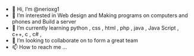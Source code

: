- 👋 Hi, I’m @nerioxg1
- 👀 I’m interested in Web design and Making programs on computers and phones and Build a server
- 🌱 I’m currently learning python , css , html , php , java , Java Script , c++, c , c# ,
- 💞️ I’m looking to collaborate on  to form a great team
- 📫 How to reach me ...

<!---
nerioxg1/nerioxg1 is a ✨ special ✨ repository because its `README.md` (this file) appears on your GitHub profile.
You can click the Preview link to take a look at your changes.
--->
